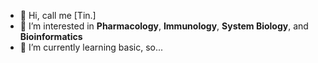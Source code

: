 - 👋 Hi, call me [Tin.]
- 👀 I’m interested in **Pharmacology**, **Immunology**, **System Biology**, and **Bioinformatics**
- 🌱 I’m currently learning basic, so...

<!---
lksingagerda/lksingagerda is a ✨ special ✨ repository because its `README.md` (this file) appears on your GitHub profile.
You can click the Preview link to take a look at your changes.
--->
